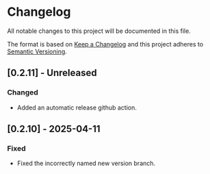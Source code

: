 # Changelog

All notable changes to this project will be documented in this file.

The format is based on [Keep a Changelog](http://keepachangelog.com/)
and this project adheres to [Semantic Versioning](http://semver.org/).

## [0.2.11] - Unreleased

### Changed

- Added an automatic release github action.

## [0.2.10] - 2025-04-11

### Fixed

- Fixed the incorrectly named new version branch.
